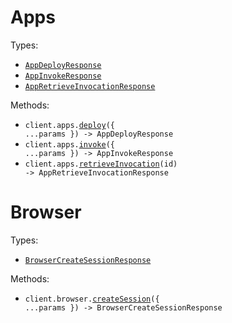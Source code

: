 # Apps

Types:

- <code><a href="./src/resources/apps.ts">AppDeployResponse</a></code>
- <code><a href="./src/resources/apps.ts">AppInvokeResponse</a></code>
- <code><a href="./src/resources/apps.ts">AppRetrieveInvocationResponse</a></code>

Methods:

- <code title="post /apps/deploy">client.apps.<a href="./src/resources/apps.ts">deploy</a>({ ...params }) -> AppDeployResponse</code>
- <code title="post /apps/invoke">client.apps.<a href="./src/resources/apps.ts">invoke</a>({ ...params }) -> AppInvokeResponse</code>
- <code title="get /apps/invocations/{id}">client.apps.<a href="./src/resources/apps.ts">retrieveInvocation</a>(id) -> AppRetrieveInvocationResponse</code>

# Browser

Types:

- <code><a href="./src/resources/browser.ts">BrowserCreateSessionResponse</a></code>

Methods:

- <code title="post /browser">client.browser.<a href="./src/resources/browser.ts">createSession</a>({ ...params }) -> BrowserCreateSessionResponse</code>
